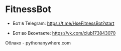 # FitnessBot

* Бот в Telegram: https://t.me/HseFitnessBot?start
 
* Бот во Вконтакте: https://vk.com/club173843070

Облако - pythonanywhere.com
